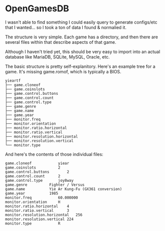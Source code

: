 # OpenGamesDB

I wasn't able to find something I could easily query to generate configs/etc that I wanted... so I took a ton of data I found & normalied it.

The structure is very simple. Each game has a directory, and then there are several files within that describe aspects of that game.

Although I haven't tried yet, this should be very easy to import into an actual database like MariaDB, SQLite, MySQL, Oracle, etc.

The basic structure is pretty self-explanitory.  Here's an example tree for a game.  It's missing game.romof, which is typically a BIOS.

~~~~
yieartf
├── game.cloneof
├── game.coinslots
├── game.control.buttons
├── game.control.count
├── game.control.type
├── game.genre
├── game.name
├── game.year
├── monitor.freq
├── monitor.orientation
├── monitor.ratio.horizontal
├── monitor.ratio.vertical
├── monitor.resolution.horizontal
├── monitor.resolution.vertical
└── monitor.type
~~~~

And here's the contents of those individual files:

~~~~
game.cloneof			yiear
game.coinslots			2
game.control.buttons		2
game.control.count		2
game.control.type		joy8way
game.genre			Fighter / Versus
game.name			Yie Ar Kung-Fu (GX361 conversion)
game.year			1985
monitor.freq			60.000000
monitor.orientation		H
monitor.ratio.horizontal	4
monitor.ratio.vertical		3
monitor.resolution.horizontal	256
monitor.resolution.vertical	224
monitor.type			R
~~~~
